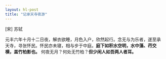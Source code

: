 ```yaml
---
layout: hl-post
title: "记承天寺夜游"
---
```

[宋] 苏轼

元丰六年十月十二日夜，解衣欲睡，月色入户，欣然起行。念无与为乐者，遂至承天寺，寻张怀民。怀民亦未寝，相与步于中庭。**庭下如积水空明，水中藻、荇交横，盖竹柏影也。** 何夜无月？何处无竹柏？**但少闲人如吾两人者耳。**
